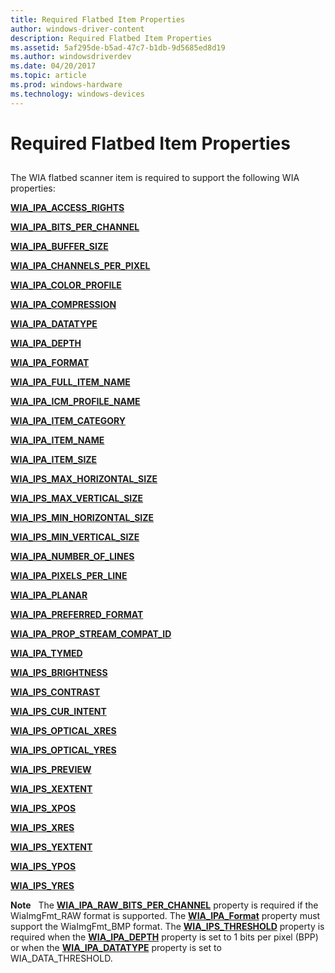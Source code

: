 ```yaml
---
title: Required Flatbed Item Properties
author: windows-driver-content
description: Required Flatbed Item Properties
ms.assetid: 5af295de-b5ad-47c7-b1db-9d5685ed8d19
ms.author: windowsdriverdev
ms.date: 04/20/2017
ms.topic: article
ms.prod: windows-hardware
ms.technology: windows-devices
---
```


# Required Flatbed Item Properties


## <a href="" id="ddk-required-wia-item-properties-for-flatbed-scanners-si"></a>


The WIA flatbed scanner item is required to support the following WIA properties:

[**WIA\_IPA\_ACCESS\_RIGHTS**](https://msdn.microsoft.com/library/windows/hardware/ff551518)

[**WIA\_IPA\_BITS\_PER\_CHANNEL**](https://msdn.microsoft.com/library/windows/hardware/ff551526)

[**WIA\_IPA\_BUFFER\_SIZE**](https://msdn.microsoft.com/library/windows/hardware/ff551527)

[**WIA\_IPA\_CHANNELS\_PER\_PIXEL**](https://msdn.microsoft.com/library/windows/hardware/ff551535)

[**WIA\_IPA\_COLOR\_PROFILE**](https://msdn.microsoft.com/library/windows/hardware/ff551536)

[**WIA\_IPA\_COMPRESSION**](https://msdn.microsoft.com/library/windows/hardware/ff551540)

[**WIA\_IPA\_DATATYPE**](https://msdn.microsoft.com/library/windows/hardware/ff551543)

[**WIA\_IPA\_DEPTH**](https://msdn.microsoft.com/library/windows/hardware/ff551546)

[**WIA\_IPA\_FORMAT**](https://msdn.microsoft.com/library/windows/hardware/ff551553)

[**WIA\_IPA\_FULL\_ITEM\_NAME**](https://msdn.microsoft.com/library/windows/hardware/ff551561)

[**WIA\_IPA\_ICM\_PROFILE\_NAME**](https://msdn.microsoft.com/library/windows/hardware/ff551571)

[**WIA\_IPA\_ITEM\_CATEGORY**](https://msdn.microsoft.com/library/windows/hardware/ff551581)

[**WIA\_IPA\_ITEM\_NAME**](https://msdn.microsoft.com/library/windows/hardware/ff551590)

[**WIA\_IPA\_ITEM\_SIZE**](https://msdn.microsoft.com/library/windows/hardware/ff551594)

[**WIA\_IPS\_MAX\_HORIZONTAL\_SIZE**](https://msdn.microsoft.com/library/windows/hardware/ff552607)

[**WIA\_IPS\_MAX\_VERTICAL\_SIZE**](https://msdn.microsoft.com/library/windows/hardware/ff552611)

[**WIA\_IPS\_MIN\_HORIZONTAL\_SIZE**](https://msdn.microsoft.com/library/windows/hardware/ff552612)

[**WIA\_IPS\_MIN\_VERTICAL\_SIZE**](https://msdn.microsoft.com/library/windows/hardware/ff552614)

[**WIA\_IPA\_NUMBER\_OF\_LINES**](https://msdn.microsoft.com/library/windows/hardware/ff551611)

[**WIA\_IPA\_PIXELS\_PER\_LINE**](https://msdn.microsoft.com/library/windows/hardware/ff551615)

[**WIA\_IPA\_PLANAR**](https://msdn.microsoft.com/library/windows/hardware/ff551617)

[**WIA\_IPA\_PREFERRED\_FORMAT**](https://msdn.microsoft.com/library/windows/hardware/ff551623)

[**WIA\_IPA\_PROP\_STREAM\_COMPAT\_ID**](https://msdn.microsoft.com/library/windows/hardware/ff551628)

[**WIA\_IPA\_TYMED**](https://msdn.microsoft.com/library/windows/hardware/ff551656)

[**WIA\_IPS\_BRIGHTNESS**](https://msdn.microsoft.com/library/windows/hardware/ff552567)

[**WIA\_IPS\_CONTRAST**](https://msdn.microsoft.com/library/windows/hardware/ff552573)

[**WIA\_IPS\_CUR\_INTENT**](https://msdn.microsoft.com/library/windows/hardware/ff552579)

[**WIA\_IPS\_OPTICAL\_XRES**](https://msdn.microsoft.com/library/windows/hardware/ff552620)

[**WIA\_IPS\_OPTICAL\_YRES**](https://msdn.microsoft.com/library/windows/hardware/ff552622)

[**WIA\_IPS\_PREVIEW**](https://msdn.microsoft.com/library/windows/hardware/ff552643)

[**WIA\_IPS\_XEXTENT**](https://msdn.microsoft.com/library/windows/hardware/ff552661)

[**WIA\_IPS\_XPOS**](https://msdn.microsoft.com/library/windows/hardware/ff552663)

[**WIA\_IPS\_XRES**](https://msdn.microsoft.com/library/windows/hardware/ff552665)

[**WIA\_IPS\_YEXTENT**](https://msdn.microsoft.com/library/windows/hardware/ff552669)

[**WIA\_IPS\_YPOS**](https://msdn.microsoft.com/library/windows/hardware/ff552671)

[**WIA\_IPS\_YRES**](https://msdn.microsoft.com/library/windows/hardware/ff552673)

**Note**   The [**WIA\_IPA\_RAW\_BITS\_PER\_CHANNEL**](https://msdn.microsoft.com/library/windows/hardware/ff551641) property is required if the WiaImgFmt\_RAW format is supported. The [**WIA\_IPA\_Format**](https://msdn.microsoft.com/library/windows/hardware/ff551553) property must support the WiaImgFmt\_BMP format. The [**WIA\_IPS\_THRESHOLD**](https://msdn.microsoft.com/library/windows/hardware/ff552655) property is required when the [**WIA\_IPA\_DEPTH**](https://msdn.microsoft.com/library/windows/hardware/ff551546) property is set to 1 bits per pixel (BPP) or when the [**WIA\_IPA\_DATATYPE**](https://msdn.microsoft.com/library/windows/hardware/ff551543) property is set to WIA\_DATA\_THRESHOLD.

 

 

 




